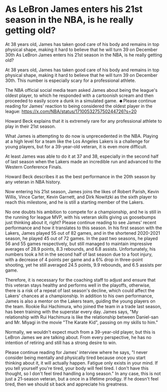 # As LeBron James enters his 21st season in the NBA, is he really getting old?

At 38 years old, James has taken good care of his body and remains in top physical shape, making it hard to believe that he will turn 39 on December 30th 
 As LeBron James enters his 21st season in the NBA, is he really getting old?

At 38 years old, James has taken good care of his body and remains in top physical shape, making it hard to believe that he will turn 39 on December 30th. This number is especially scary for a professional athlete.

The NBA official social media team asked James about being the league's oldest player, to which he responded with a cartoonish scream and then proceeded to easily score a dunk in a simulated game. ☻Please continue reading for James' reaction to being considered the oldest player in the league: https://x.com/NBA/status/1710053275750244726?s=20

Howard Beck explains that it is extremely rare for any professional athlete to play in their 21st season.

What James is attempting to do now is unprecedented in the NBA. Playing at a high level for a team like the Los Angeles Lakers is a challenge for young players, but for a 39-year-old veteran, it is even more difficult.

At least James was able to do it at 37 and 38, especially in the second half of last season when the Lakers made an incredible run and advanced to the Western Conference Finals.

Howard Beck describes it as the best performance in the 20th season by any veteran in NBA history.

Now entering his 21st season, James joins the likes of Robert Parish, Kevin Willis, Vince Carter, Kevin Garnett, and Dirk Nowitzki as the sixth player to reach this milestone, and he is still a starting member of the Lakers.

No one doubts his ambition to compete for a championship, and he is still in the running for league MVP, with his veteran skills giving us goosebumps just thinking about it, right? Please continue reading to see James' recent performance and how it translates to this season. In his first season with the Lakers, James played 55 out of 82 games, and in the shortened 2020-2021 season, he played 45 out of 72 games. In the past two seasons, he played 56 and 55 games respectively, but still managed to maintain impressive averages of 28.9 points, 8.3 rebounds, and 6.8 assists. Unfortunately, his numbers took a hit in the second half of last season due to a foot injury, with a decrease of 4 points per game and a 6% drop in three-point shooting, yet he still averaged 24.5 points, 9.9 rebounds, and 6.5 assists per game.

Therefore, it is necessary for the coaching staff to adjust and ensure that this veteran stays healthy and performs well in the playoffs, otherwise, there is a risk of a repeat of last season's decline, which could affect the Lakers' chances at a championship. In addition to his own performance, James is also a mentor on the Lakers team, guiding the young players on the team. Rookie Rui Hachimura, who joined the team in a trade last season, has been training with the superstar every day. James says, "My relationship with Rui Hachimura is like the relationship between Daniel-san and Mr. Miyagi in the movie "The Karate Kid", passing on my skills to him."

Normally, we wouldn't expect much from a 39-year-old player, but this is LeBron James we are talking about. From every perspective, he has no intention of retiring and still has a strong desire to win.

Please continue reading for James' interview where he says, "I never consider being mentally and physically tired because once you start thinking about it, it will actually happen. Fatigue only exists in your mind. If you tell yourself you're tired, your body will feel tired. I don't have this thought, so I don't feel tired handling a long season." In any case, this is not just a 21-season veteran, but a once in a lifetime prodigy. If he doesn't feel tired, then we should sit back and appreciate his greatness.